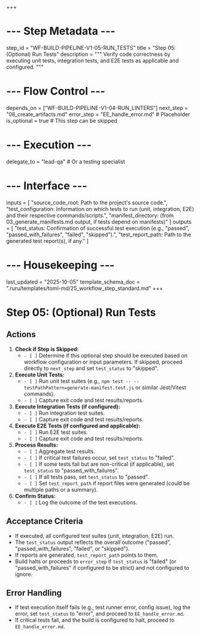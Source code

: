 +++
# --- Step Metadata ---
step_id = "WF-BUILD-PIPELINE-V1-05-RUN_TESTS"
title = "Step 05: (Optional) Run Tests"
description = """
Verify code correctness by executing unit tests, integration tests,
and E2E tests as applicable and configured.
"""

# --- Flow Control ---
depends_on = ["WF-BUILD-PIPELINE-V1-04-RUN_LINTERS"]
next_step = "06_create_artifacts.md"
error_step = "EE_handle_error.md" # Placeholder
is_optional = true # This step can be skipped

# --- Execution ---
delegate_to = "lead-qa" # Or a testing specialist

# --- Interface ---
inputs = [
    "source_code_root: Path to the project's source code.",
    "test_configuration: Information on which tests to run (unit, integration, E2E) and their respective commands/scripts.",
    "manifest_directory: (from 03_generate_manifests.md output, if tests depend on manifests)"
]
outputs = [
    "test_status: Confirmation of successful test execution (e.g., \"passed\", \"passed_with_failures\", \"failed\", \"skipped\").",
    "test_report_path: Path to the generated test report(s), if any."
]

# --- Housekeeping ---
last_updated = "2025-10-05"
template_schema_doc = ".ruru/templates/toml-md/25_workflow_step_standard.md"
+++

# Step 05: (Optional) Run Tests

## Actions

1.  **Check if Step is Skipped:**
    *   `- [ ]` Determine if this optional step should be executed based on workflow configuration or input parameters. If skipped, proceed directly to `next_step` and set `test_status` to "skipped".
2.  **Execute Unit Tests:**
    *   `- [ ]` Run unit test suites (e.g., `npm test -- --testPathPattern=generate-manifest.test.js` or similar Jest/Vitest commands).
    *   `- [ ]` Capture exit code and test results/reports.
3.  **Execute Integration Tests (if configured):**
    *   `- [ ]` Run integration test suites.
    *   `- [ ]` Capture exit code and test results/reports.
4.  **Execute E2E Tests (if configured and applicable):**
    *   `- [ ]` Run E2E test suites.
    *   `- [ ]` Capture exit code and test results/reports.
5.  **Process Results:**
    *   `- [ ]` Aggregate test results.
    *   `- [ ]` If critical test failures occur, set `test_status` to "failed".
    *   `- [ ]` If some tests fail but are non-critical (if applicable), set `test_status` to "passed_with_failures".
    *   `- [ ]` If all tests pass, set `test_status` to "passed".
    *   `- [ ]` Set `test_report_path` if report files were generated (could be multiple paths or a summary).
6.  **Confirm Status:**
    *   `- [ ]` Log the outcome of the test executions.

## Acceptance Criteria

*   If executed, all configured test suites (unit, integration, E2E) run.
*   The `test_status` output reflects the overall outcome ("passed", "passed_with_failures", "failed", or "skipped").
*   If reports are generated, `test_report_path` points to them.
*   Build halts or proceeds to `error_step` if `test_status` is "failed" (or "passed_with_failures" if configured to be strict) and not configured to ignore.

## Error Handling

*   If test execution itself fails (e.g., test runner error, config issue), log the error, set `test_status` to "error", and proceed to `EE_handle_error.md`.
*   If critical tests fail, and the build is configured to halt, proceed to `EE_handle_error.md`.
